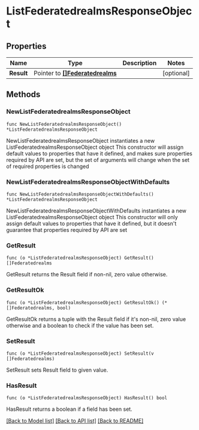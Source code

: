 # ListFederatedrealmsResponseObject

## Properties

Name | Type | Description | Notes
------------ | ------------- | ------------- | -------------
**Result** | Pointer to [**[]Federatedrealms**](Federatedrealms.md) |  | [optional] 

## Methods

### NewListFederatedrealmsResponseObject

`func NewListFederatedrealmsResponseObject() *ListFederatedrealmsResponseObject`

NewListFederatedrealmsResponseObject instantiates a new ListFederatedrealmsResponseObject object
This constructor will assign default values to properties that have it defined,
and makes sure properties required by API are set, but the set of arguments
will change when the set of required properties is changed

### NewListFederatedrealmsResponseObjectWithDefaults

`func NewListFederatedrealmsResponseObjectWithDefaults() *ListFederatedrealmsResponseObject`

NewListFederatedrealmsResponseObjectWithDefaults instantiates a new ListFederatedrealmsResponseObject object
This constructor will only assign default values to properties that have it defined,
but it doesn't guarantee that properties required by API are set

### GetResult

`func (o *ListFederatedrealmsResponseObject) GetResult() []Federatedrealms`

GetResult returns the Result field if non-nil, zero value otherwise.

### GetResultOk

`func (o *ListFederatedrealmsResponseObject) GetResultOk() (*[]Federatedrealms, bool)`

GetResultOk returns a tuple with the Result field if it's non-nil, zero value otherwise
and a boolean to check if the value has been set.

### SetResult

`func (o *ListFederatedrealmsResponseObject) SetResult(v []Federatedrealms)`

SetResult sets Result field to given value.

### HasResult

`func (o *ListFederatedrealmsResponseObject) HasResult() bool`

HasResult returns a boolean if a field has been set.


[[Back to Model list]](../README.md#documentation-for-models) [[Back to API list]](../README.md#documentation-for-api-endpoints) [[Back to README]](../README.md)


